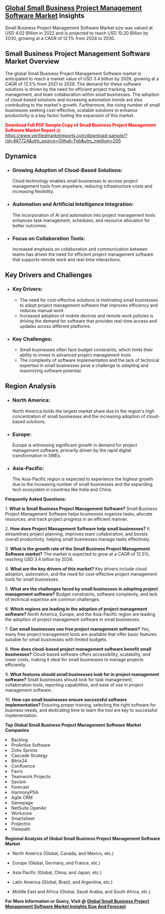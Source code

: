<h2><a href="https://www.verifiedmarketreports.com/download-sample/?rid=867724&amp;utm_source=Github&amp;utm_medium=205" target="_blank">Global Small Business Project Management Software Market</a> Insights</h2><p>Small Business Project Management Software Market size was valued at USD 4.02 Billion in 2022 and is projected to reach USD 10.20 Billion by 2030, growing at a CAGR of 12.1% from 2024 to 2030.</p><p><h2>Small Business Project Management Software Market Overview</h2> <p>The global Small Business Project Management Software market is anticipated to reach a market value of USD 3.4 billion by 2026, growing at a CAGR of 12.5% from 2021 to 2026. The demand for these software solutions is driven by the need for efficient project tracking, task management, and team collaboration within small businesses. The adoption of cloud-based solutions and increasing automation trends are also contributing to the market's growth. Furthermore, the rising number of small businesses seeking cost-effective, scalable solutions to enhance productivity is a key factor fueling the expansion of this market.</p> <p><p><span class=""><span style="color: #ff0000;"><strong>Download Full PDF Sample Copy of Small Business Project Management Software Market Report</strong> @ </span><a href="https://www.verifiedmarketreports.com/download-sample/?rid=867724&amp;utm_source=Github-Feb&amp;utm_medium=205" target="_blank">https://www.verifiedmarketreports.com/download-sample/?rid=867724&amp;utm_source=Github-Feb&amp;utm_medium=205</a></span></p></p> <h2>Dynamics</h2> <ul> <li><h3>Growing Adoption of Cloud-Based Solutions:</h3> Cloud technology enables small businesses to access project management tools from anywhere, reducing infrastructure costs and increasing flexibility.</li> <li><h3>Automation and Artificial Intelligence Integration:</h3> The incorporation of AI and automation into project management tools enhances task management, schedules, and resource allocation for better outcomes.</li> <li><h3>Focus on Collaboration Tools:</h3> Increased emphasis on collaboration and communication between teams has driven the need for efficient project management software that supports remote work and real-time interactions.</li> </ul> <h2>Key Drivers and Challenges</h2> <ul> <li><h3>Key Drivers:</h3> <ul> <li>The need for cost-effective solutions is motivating small businesses to adopt project management software that improves efficiency and reduces manual work.</li> <li>Increased adoption of mobile devices and remote work policies is driving the demand for software that provides real-time access and updates across different platforms.</li> </ul> </li> <li><h3>Key Challenges:</h3> <ul> <li>Small businesses often face budget constraints, which limits their ability to invest in advanced project management tools.</li> <li>The complexity of software implementation and the lack of technical expertise in small businesses pose a challenge to adopting and maximizing software potential.</li> </ul> </li> </ul> <h2>Region Analysis</h2> <ul> <li><h3>North America:</h3> North America holds the largest market share due to the region's high concentration of small businesses and the increasing adoption of cloud-based solutions.</li> <li><h3>Europe:</h3> Europe is witnessing significant growth in demand for project management software, primarily driven by the rapid digital transformation in SMEs.</li> <li><h3>Asia-Pacific:</h3> The Asia-Pacific region is expected to experience the highest growth due to the increasing number of small businesses and the expanding tech ecosystem in countries like India and China.</li> </ul> <p><strong>Frequently Asked Questions:</strong></p> <p>1. <strong>What is Small Business Project Management Software?</strong> Small Business Project Management Software helps businesses organize tasks, allocate resources, and track project progress in an efficient manner.</p> <p>2. <strong>How does Project Management Software help small businesses?</strong> It streamlines project planning, improves team collaboration, and boosts overall productivity, helping small businesses manage tasks effectively.</p> <p>3. <strong>What is the growth rate of the Small Business Project Management Software market?</strong> The market is expected to grow at a CAGR of 12.5%, reaching USD 3.4 billion by 2026.</p> <p>4. <strong>What are the key drivers of this market?</strong> Key drivers include cloud adoption, automation, and the need for cost-effective project management tools for small businesses.</p> <p>5. <strong>What are the challenges faced by small businesses in adopting project management software?</strong> Budget constraints, software complexity, and lack of technical expertise are common challenges.</p> <p>6. <strong>Which regions are leading in the adoption of project management software?</strong> North America, Europe, and the Asia-Pacific region are leading the adoption of project management software in small businesses.</p> <p>7. <strong>Can small businesses use free project management software?</strong> Yes, many free project management tools are available that offer basic features suitable for small businesses with limited budgets.</p> <p>8. <strong>How does cloud-based project management software benefit small businesses?</strong> Cloud-based software offers accessibility, scalability, and lower costs, making it ideal for small businesses to manage projects efficiently.</p> <p>9. <strong>What features should small businesses look for in project management software?</strong> Small businesses should look for task management, collaboration tools, reporting capabilities, and ease of use in project management software.</p> <p>10. <strong>How can small businesses ensure successful software implementation?</strong> Ensuring proper training, selecting the right software for business needs, and dedicating time to learn the tool are key to successful implementation.</p> </p><p><strong>Top Global Small Business Project Management Software Market Companies</strong></p><div data-test-id=""><p><li>Backlog</li><li> ProActive Software</li><li> Zoho Sprints</li><li> Cascade Strategy</li><li> Bitrix24</li><li> Confluence</li><li> Favro</li><li> Teamwork Projects</li><li> Saviom</li><li> Forecast</li><li> HarmonyPSA</li><li> Agile CRM</li><li> Samepage</li><li> NetSuite OpenAir</li><li> Workzone</li><li> Smartsheet</li><li> Projectric</li><li> Viewpath</li></p><div><strong>Regional Analysis of&nbsp;Global Small Business Project Management Software Market</strong></div><ul><li dir="ltr"><p dir="ltr">North America&nbsp;(Global, Canada, and Mexico, etc.)</p></li><li dir="ltr"><p dir="ltr">Europe (Global, Germany, and France, etc.)</p></li><li dir="ltr"><p dir="ltr">Asia Pacific&nbsp;(Global, China, and Japan, etc.)</p></li><li dir="ltr"><p dir="ltr">Latin America&nbsp;(Global, Brazil, and Argentina, etc.)</p></li><li dir="ltr">Middle East and Africa&nbsp;(Global, Saudi Arabia, and South Africa, etc.)</li></ul><p><strong>For More Information or Query, Visit @&nbsp;</strong><strong><a href="https://www.verifiedmarketreports.com/product/small-business-project-management-software-market/?utm_source=Github&amp;utm_medium=205" target="_blank">Global Small Business Project Management Software Market Insights Size And Forecast</a></strong></p></div>
